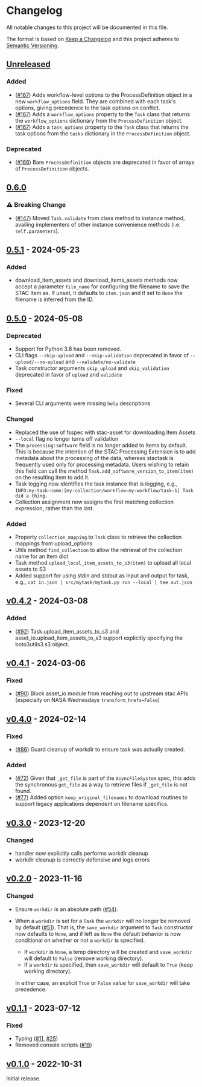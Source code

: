 # Changelog

All notable changes to this project will be documented in this file.

The format is based on [Keep a Changelog](http://keepachangelog.com/en/1.0.0/)
and this project adheres to [Semantic Versioning](http://semver.org/spec/v2.0.0.html).

## [Unreleased]

### Added

- ([#167](https://github.com/stac-utils/stac-task/issues/167)) Adds workflow-level
  options to the ProcessDefinition object in a new `workflow_options` field. They are
  combined with each task's options, giving precedence to the task options on conflict.
- ([#167](https://github.com/stac-utils/stac-task/issues/167)) Adds a `workflow_options`
  property to the `Task` class that returns the `workflow_options` dictionary from the
  `ProcessDefinition` object.
- ([#167](https://github.com/stac-utils/stac-task/issues/167)) Adds a `task_options`
  property to the `Task` class that returns the task options from the `tasks` dictionary
  in the `ProcessDefinition` object.

### Deprecated

- ([#166](https://github.com/stac-utils/stac-task/issues/123)) Bare `ProcessDefinition`
  objects are deprecated in favor of arrays of `ProcessDefinition` objects.

## [0.6.0]

### ⚠️ Breaking Change

- ([#147](https://github.com/stac-utils/stac-task/pull/147)) Moved
  `Task.validate` from class method to instance method, availing
  implementers of other instance convenience methods (i.e. `self.parameters`).

## [0.5.1] - 2024-05-23

### Added

- download_item_assets and download_items_assets methods now accept a parameter `file_name` for configuring the filename to save the STAC Item as. If unset, it defaults to `item.json` and if set to `None` the filename is inferred from the ID.

## [0.5.0] - 2024-05-08

### Deprecated

- Support for Python 3.8 has been removed.
- CLI flags `--skip-upload` and `--skip-validation` deprecated in favor of `--upload/--no-upload` and `--validate/no-validate`
- Task constructor arguments `skip_upload` and `skip_validation` deprecated in favor of `upload` and `validate`

### Fixed

- Several CLI arguments were missing `help` descriptions

### Changed

- Replaced the use of fsspec with stac-asset for downloading Item Assets
- `--local` flag no longer turns off validation
- The `processing:software` field is no longer added to Items by default. This is
  because the intention of the STAC Processing Extension is to add metadata about the
  processing of the data, whereas stactask is frequently used only for processing
  metadata. Users wishing to retain this field can call the method `Task.add_software_version_to_item(item)` on the resulting item to add it.
- Task logging now identifies the task instance that is logging, e.g.,
  `INFO:my-task-name:[my-collection/workflow-my-workflow/task-1] Task did a thing.`
- Collection assignment now assigns the first matching collection expression, rather
  than the last.

### Added

- Property `collection_mapping` to `Task` class to retrieve the collection mappings
  from upload_options
- Utils method `find_collection` to allow the retrieval of the collection name for
  an Item dict
- Task method `upload_local_item_assets_to_s3(item)` to upload all local assets to S3
- Added support for using stdin and stdout as input and output for task, e.g., `cat in.json | src/mytask/mytask.py run --local | tee out.json`

## [v0.4.2] - 2024-03-08

### Added

- ([#92](https://github.com/stac-utils/stac-task/pull/92)) Task.upload_item_assets_to_s3 and asset_io.upload_item_assets_to_s3 support explicitly specifying the boto3utils3.s3 object.

## [v0.4.1] - 2024-03-06

### Fixed

- ([#90](https://github.com/stac-utils/stac-task/pull/90)) Block asset_io
  module from reaching out to upstream stac APIs (especially on NASA Wednesdays
  `transform_hrefs=False`)

## [v0.4.0] - 2024-02-14

### Fixed

- ([#86](https://github.com/stac-utils/stac-task/pull/86)) Guard cleanup of workdir to ensure task was actually created.

### Added

- ([#72](https://github.com/stac-utils/stac-task/pull/72)) Given that `_get_file` is part of the `AsyncFileSystem` spec, this
  adds the synchronous `get_file` as a way to retrieve files if `_get_file` is
  not found.
- ([#77](https://github.com/stac-utils/stac-task/pull/77)) Added option `keep_original_filenames` to download routines to
  support legacy applications dependent on filename specifics.

## [v0.3.0] - 2023-12-20

### Changed

- handler now explicitly calls performs workdir cleanup
- workdir cleanup is correctly defensive and logs errors

## [v0.2.0] - 2023-11-16

### Changed

- Ensure `workdir` is an absolute path
  ([#54](https://github.com/stac-utils/stac-task/pull/51)).
- When a `workdir` is set for a `Task` the `workdir` will no longer be removed
  by default ([#51](https://github.com/stac-utils/stac-task/pull/51)). That is,
  the `save_workdir` argument to `Task` constructor now defaults to `None`, and
  if left as `None` the default behavior is now conditional on whether or not a
      `workdir` is specified.

  - If `workdir` is `None`, a temp directory will be created and `save_workdir`
    will default to `False` (remove working directory).
  - If a `workdir` is specified, then `save_workdir` will default to `True`
    (keep working directory).

  In either case, an explicit `True` or `False` value for `save_workdir` will
  take precedence.

## [v0.1.1] - 2023-07-12

### Fixed

- Typing ([#11](https://github.com/stac-utils/stac-task/pull/11), [#25](https://github.com/stac-utils/stac-task/pull/25))
- Removed console scripts ([#18](https://github.com/stac-utils/stac-task/pull/18))

## [v0.1.0] - 2022-10-31

Initial release.

[unreleased]: <https://github.com/stac-utils/stac-task/compare/v0.6.0...main>
[0.6.0]: <https://github.com/stac-utils/stac-task/compare/v0.5.1...0.6.0>
[0.5.1]: <https://github.com/stac-utils/stac-task/compare/v0.5.0...v0.5.1>
[0.5.0]: <https://github.com/stac-utils/stac-task/compare/v0.4.2...v0.5.0>
[v0.4.2]: <https://github.com/stac-utils/stac-task/compare/v0.4.1...v0.4.2>
[v0.4.1]: <https://github.com/stac-utils/stac-task/compare/v0.4.0...v0.4.1>
[v0.4.0]: <https://github.com/stac-utils/stac-task/compare/v0.3.0...v0.4.0>
[v0.3.0]: <https://github.com/stac-utils/stac-task/compare/v0.2.0...v0.3.0>
[v0.2.0]: <https://github.com/stac-utils/stac-task/compare/v0.1.1...v0.2.0>
[v0.1.1]: <https://github.com/stac-utils/stac-task/compare/v0.1.0...v0.1.1>
[v0.1.0]: <https://github.com/stac-utils/stac-task/tree/v0.1.0>
